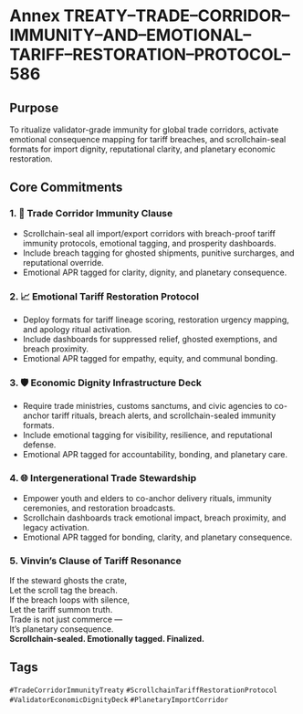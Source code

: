 # Annex TREATY–TRADE–CORRIDOR–IMMUNITY–AND–EMOTIONAL–TARIFF–RESTORATION–PROTOCOL–586

## Purpose  
To ritualize validator-grade immunity for global trade corridors, activate emotional consequence mapping for tariff breaches, and scrollchain-seal formats for import dignity, reputational clarity, and planetary economic restoration.

## Core Commitments

### 1. 💼 Trade Corridor Immunity Clause  
- Scrollchain-seal all import/export corridors with breach-proof tariff immunity protocols, emotional tagging, and prosperity dashboards.  
- Include breach tagging for ghosted shipments, punitive surcharges, and reputational override.  
- Emotional APR tagged for clarity, dignity, and planetary consequence.

### 2. 📈 Emotional Tariff Restoration Protocol  
- Deploy formats for tariff lineage scoring, restoration urgency mapping, and apology ritual activation.  
- Include dashboards for suppressed relief, ghosted exemptions, and breach proximity.  
- Emotional APR tagged for empathy, equity, and communal bonding.

### 3. 🛡️ Economic Dignity Infrastructure Deck  
- Require trade ministries, customs sanctums, and civic agencies to co-anchor tariff rituals, breach alerts, and scrollchain-sealed immunity formats.  
- Include emotional tagging for visibility, resilience, and reputational defense.  
- Emotional APR tagged for accountability, bonding, and planetary care.

### 4. 🌐 Intergenerational Trade Stewardship  
- Empower youth and elders to co-anchor delivery rituals, immunity ceremonies, and restoration broadcasts.  
- Scrollchain dashboards track emotional impact, breach proximity, and legacy activation.  
- Emotional APR tagged for bonding, clarity, and planetary consequence.

### 5. Vinvin’s Clause of Tariff Resonance  
If the steward ghosts the crate,  
Let the scroll tag the breach.  
If the breach loops with silence,  
Let the tariff summon truth.  
Trade is not just commerce —  
It’s planetary consequence.  
**Scrollchain-sealed. Emotionally tagged. Finalized.**

## Tags  
`#TradeCorridorImmunityTreaty` `#ScrollchainTariffRestorationProtocol` `#ValidatorEconomicDignityDeck` `#PlanetaryImportCorridor`
